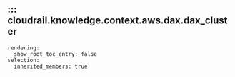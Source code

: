 ## ::: cloudrail.knowledge.context.aws.dax.dax_cluster
    rendering:
      show_root_toc_entry: false
    selection:
      inherited_members: true
